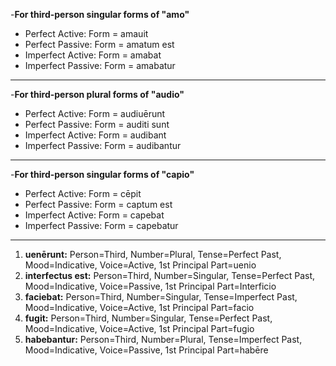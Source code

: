 -**For third-person singular forms of "amo"**
- Perfect Active: Form = amauit
- Perfect Passive: Form = amatum est
- Imperfect Active: Form = amabat
- Imperfect Passive: Form = amabatur
***
-**For third-person plural forms of "audio"**
- Perfect Active: Form = audiuērunt
- Perfect Passive: Form = auditi sunt
- Imperfect Active: Form = audibant
- Imperfect Passive: Form = audibantur
***
-**For third-person singular forms of "capio"**
- Perfect Active: Form = cēpit
- Perfect Passive: Form = captum est
- Imperfect Active: Form = capebat
- Imperfect Passive: Form = capebatur
***
1. **uenērunt:** Person=Third, Number=Plural, Tense=Perfect Past, Mood=Indicative, Voice=Active, 1st Principal Part=uenio
2. **interfectus est:** Person=Third, Number=Singular, Tense=Perfect Past, Mood=Indicative, Voice=Passive, 1st Principal Part=Interficio
3. **faciebat:** Person=Third, Number=Singular, Tense=Imperfect Past, Mood=Indicative, Voice=Active, 1st Principal Part=facio
4. **fugit:** Person=Third, Number=Singular, Tense=Perfect Past, Mood=Indicative, Voice=Active, 1st Principal Part=fugio
5. **habebantur:** Person=Third, Number=Plural, Tense=Imperfect Past, Mood=Indicative, Voice=Passive, 1st Principal Part=habēre
